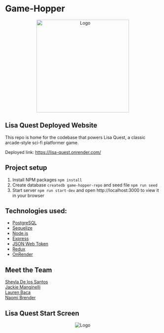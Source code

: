 # Game-Hopper

<div align="center">
  <img alt="Logo" src="" width="300" />
</div>

## Lisa Quest Deployed Website

This repo is home for the codebase that powers Lisa Quest, a classic arcade-style sci-fi platformer game. 

Deployed link: https://lisa-quest.onrender.com/

## Project setup

1. Install NPM packages `npm install`
2. Create database `createdb game-hopper-repo` and seed file `npm run seed`
3. Start server `npm run start-dev` and open http://localhost:3000 to view it in your browser

## Technologies used:

- [PostgreSQL](https://www.postgresql.org)
- [Sequelize](https://sequelize.org)
- [Node.js](https://nodejs.org/en/)
- [Express](https://expressjs.com)
- [JSON Web Token](https://jwt.io)
- [Redux](https://redux.js.org)
- [OnRender]()

## Meet the Team

[Sheyla De los Santos]() <br />
[Jackie Manginelli]()<br />
[Lauren Baca]()<br /> 
[Naomi Brender]()<br />

## Lisa Quest Start Screen
<div align="center">
  <img alt="Logo" src="" />
</div>
